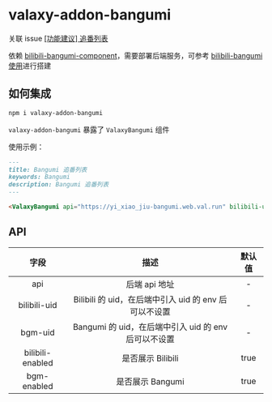# valaxy-addon-bangumi

关联 issue [[功能建议] 追番列表](https://github.com/YunYouJun/valaxy/issues/296)

依赖 [bilibili-bangumi-component](https://github.com/yixiaojiu/bilibili-bangumi-component)，需要部署后端服务，可参考 [bilibili-bangumi 使用](https://github.com/yixiaojiu/bilibili-bangumi-component?tab=readme-ov-file#%E4%BD%BF%E7%94%A8)进行搭建

## 如何集成

```bash
npm i valaxy-addon-bangumi
```

`valaxy-addon-bangumi` 暴露了 `ValaxyBangumi` 组件

使用示例：

```md
---
title: Bangumi 追番列表
keywords: Bangumi
description: Bangumi 追番列表
---

<ValaxyBangumi api="https://yi_xiao_jiu-bangumi.web.val.run" bilibili-uid="1579790" :bgm-enabled="false" />
```

## API

| 字段           | 描述                                     | 默认值 |
|:--------------:|:----------------------------------------:|:------:|
| api                | 后端 api 地址                                     | - |
| bilibili-uid       | Bilibili 的 uid，在后端中引入 uid 的 env 后可以不设置 | - |
| bgm-uid            | Bangumi 的 uid，在后端中引入 uid 的 env 后可以不设置  | - |
| bilibili-enabled   | 是否展示 Bilibili                                 | true |
| bgm-enabled        | 是否展示 Bangumi                                  | true|
